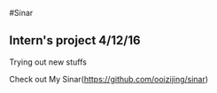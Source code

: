 #Sinar
## Intern's project 4/12/16

Trying out new stuffs

Check out My Sinar(https://github.com/ooizijing/sinar)
